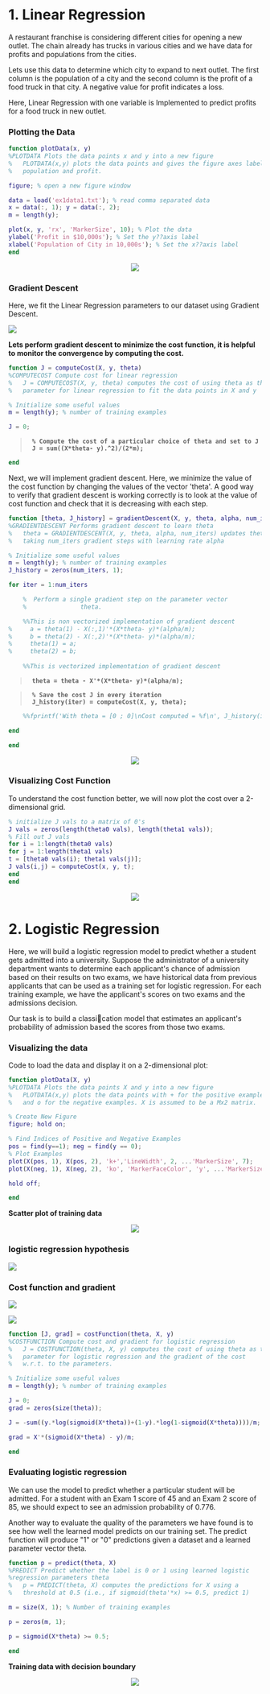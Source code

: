 # 1. Linear Regression #

A restaurant franchise is considering different cities for opening a new outlet. The chain already has trucks in various cities and we have data for profits and populations from the cities. 

Lets use this data to determine which city to expand to next outlet. The first column is the population of a city and the second column is the profit of a food truck in that city. A negative value for profit indicates a loss.

Here, Linear Regression with one variable is Implemented to predict profits for a food truck in new outlet. 

### Plotting the Data

```matlab
function plotData(x, y)
%PLOTDATA Plots the data points x and y into a new figure 
%   PLOTDATA(x,y) plots the data points and gives the figure axes labels of
%   population and profit.

figure; % open a new figure window

data = load('ex1data1.txt'); % read comma separated data
x = data(:, 1); y = data(:, 2);
m = length(y);

plot(x, y, 'rx', 'MarkerSize', 10); % Plot the data
ylabel('Profit in $10,000s'); % Set the y??axis label
xlabel('Population of City in 10,000s'); % Set the x??axis label
end
```
<p align="center">
    <img src="https://github.com/AdroitAnandAI/ML-Algorithms-in-MATLAB/blob/master/1.%20Linear%20Regression/images/1.2.1.PNG">
</p>

### Gradient Descent ###

Here, we fit the Linear Regression parameters to our dataset using Gradient Descent.

<p>
    <img src="https://github.com/AdroitAnandAI/ML-Algorithms-in-MATLAB/blob/master/1.%20Linear%20Regression/images/2.2.1.PNG">
</p>

**Lets perform gradient descent to minimize the cost function, it is helpful to monitor the convergence by computing the cost.**

```matlab
function J = computeCost(X, y, theta)
%COMPUTECOST Compute cost for linear regression
%   J = COMPUTECOST(X, y, theta) computes the cost of using theta as the
%   parameter for linear regression to fit the data points in X and y

% Initialize some useful values
m = length(y); % number of training examples

J = 0;
```
> ` `**` % Compute the cost of a particular choice of theta and set to J `**` `<br/> 
> ` `**` J = sum((X*theta- y).^2)/(2*m); `**` `
```matlab
end
```

Next, we will implement gradient descent. Here, we minimize the value of the cost function by changing the values of the vector 'theta'. A good way to verify that gradient descent is working correctly is to look at the value of cost function and check that it is decreasing with each step.

```matlab
function [theta, J_history] = gradientDescent(X, y, theta, alpha, num_iters)
%GRADIENTDESCENT Performs gradient descent to learn theta
%   theta = GRADIENTDESCENT(X, y, theta, alpha, num_iters) updates theta by 
%   taking num_iters gradient steps with learning rate alpha

% Initialize some useful values
m = length(y); % number of training examples
J_history = zeros(num_iters, 1);

for iter = 1:num_iters

    %  Perform a single gradient step on the parameter vector
    %               theta. 

    %%This is non vectorized implementation of gradient descent
%     a = theta(1) - X(:,1)'*(X*theta- y)*(alpha/m);
%     b = theta(2) - X(:,2)'*(X*theta- y)*(alpha/m);
%     theta(1) = a;
%     theta(2) = b;
    
    %%This is vectorized implementation of gradient descent
```

>  ` `**` theta = theta - X'*(X*theta- y)*(alpha/m); `**` `
    
>    ` `**` % Save the cost J in every iteration     `**` ` <br/>
>    ` `**` J_history(iter) = computeCost(X, y, theta); `**` `
```matlab
    %%fprintf('With theta = [0 ; 0]\nCost computed = %f\n', J_history(iter));

end

end
```

<p align="center">
    <img src="https://github.com/AdroitAnandAI/ML-Algorithms-in-MATLAB/blob/master/1.%20Linear%20Regression/images/2.2.4.PNG">
</p>

### Visualizing Cost Function ###

To understand the cost function better, we will now plot the cost over a 2-dimensional grid.

```matlab
% initialize J vals to a matrix of 0's
J vals = zeros(length(theta0 vals), length(theta1 vals));
% Fill out J vals
for i = 1:length(theta0 vals)
for j = 1:length(theta1 vals)
t = [theta0 vals(i); theta1 vals(j)];
J vals(i,j) = computeCost(x, y, t);
end
end
```
<p align="center">
    <img src="https://github.com/AdroitAnandAI/ML-Algorithms-in-MATLAB/blob/master/1.%20Linear%20Regression/images/2.4.PNG">
</p>

# 2. Logistic Regression #

Here, we will build a logistic regression model to predict whether a student gets admitted into a university. Suppose the administrator of a university department wants to determine each applicant's chance of admission based on their results on two exams, we have historical data from previous applicants that can be used as a training set for logistic regression. For each training example, we have the applicant's scores on two exams and the admissions decision.

Our task is to build a classication model that estimates an applicant's probability of admission based the scores from those two exams.

### Visualizing the data

Code to load the data and display it on a 2-dimensional plot:

```matlab
function plotData(X, y)
%PLOTDATA Plots the data points X and y into a new figure 
%   PLOTDATA(x,y) plots the data points with + for the positive examples
%   and o for the negative examples. X is assumed to be a Mx2 matrix.

% Create New Figure
figure; hold on;

% Find Indices of Positive and Negative Examples
pos = find(y==1); neg = find(y == 0);
% Plot Examples
plot(X(pos, 1), X(pos, 2), 'k+','LineWidth', 2, ...'MarkerSize', 7);
plot(X(neg, 1), X(neg, 2), 'ko', 'MarkerFaceColor', 'y', ...'MarkerSize', 7);

hold off;

end
```
**Scatter plot of training data**
<p align="center">
    <img src="https://github.com/AdroitAnandAI/ML-Algorithms-in-MATLAB/blob/master/2.%20Logistic%20Regression/images/1.1.PNG">
</p>

### logistic regression hypothesis
<p>
    <img src="https://github.com/AdroitAnandAI/ML-Algorithms-in-MATLAB/blob/master/2.%20Logistic%20Regression/images/1.2.1.PNG">
</p>

### Cost function and gradient
<p>
    <img src="https://github.com/AdroitAnandAI/ML-Algorithms-in-MATLAB/blob/master/2.%20Logistic%20Regression/images/1.2.2.1.PNG">
</p>
<p>
    <img src="https://github.com/AdroitAnandAI/ML-Algorithms-in-MATLAB/blob/master/2.%20Logistic%20Regression/images/1.2.2.2.PNG">
</p>

```matlab
function [J, grad] = costFunction(theta, X, y)
%COSTFUNCTION Compute cost and gradient for logistic regression
%   J = COSTFUNCTION(theta, X, y) computes the cost of using theta as the
%   parameter for logistic regression and the gradient of the cost
%   w.r.t. to the parameters.

% Initialize some useful values
m = length(y); % number of training examples

J = 0;
grad = zeros(size(theta));

J = -sum((y.*log(sigmoid(X*theta))+(1-y).*log(1-sigmoid(X*theta))))/m;

grad = X'*(sigmoid(X*theta) - y)/m;

end

```

### Evaluating logistic regression

We can use the model to predict whether a particular student will be admitted. For a student with an Exam 1 score of 45 and an Exam 2 score of 85, we should expect to see an admission probability of 0.776.
 
Another way to evaluate the quality of the parameters we have found is to see how well the learned model predicts on our training set. The predict function will produce "1" or "0" predictions given a dataset and a learned parameter vector theta.

```matlab
function p = predict(theta, X)
%PREDICT Predict whether the label is 0 or 1 using learned logistic 
%regression parameters theta
%   p = PREDICT(theta, X) computes the predictions for X using a 
%   threshold at 0.5 (i.e., if sigmoid(theta'*x) >= 0.5, predict 1)

m = size(X, 1); % Number of training examples

p = zeros(m, 1);

p = sigmoid(X*theta) >= 0.5;

end
```

**Training data with decision boundary**
<p align="center">
    <img src="https://github.com/AdroitAnandAI/ML-Algorithms-in-MATLAB/blob/master/2.%20Logistic%20Regression/images/1.2.4.PNG">
</p>

